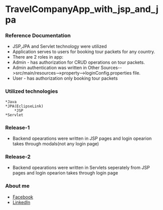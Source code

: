 # TravelCompanyApp_with_jsp_and_jpa
### Reference Documentation
* JSP,JPA and Servlet technology were utilized
* Application serves to users for booking tour packets for any country.
* There are 2 roles in app:
* Admin - has authorization for CRUD operations on tour packets.
* Admin authentication was written in Other Sources-->src/main/resources-->property-->loginConfig.properties file.
* User - has authorization only booking tour packets

### Utilized technologies
	*Java
  	*JPA(EclipseLink)
    	*JSP
	*Servlet
### Release-1
* Backend opearations were written in JSP pages and login opearion takes through modals(not any login page)

### Release-2
* Backend opearations were written in Servlets seperately from JSP pages and login opearion takes through login page

### About me
* [Facebook](https://www.facebook.com/murad.isgenderli.12)
* [LinkedIn](https://www.linkedin.com/in/murad-isgandarli-23500b198/)
